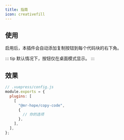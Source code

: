 ```yaml
---
title: 指南
icon: creativefill
---
```


## 使用

启用后，本插件会自动添加复制按钮到每个代码块的右下角。

::: tip
默认情况下，按钮仅在桌面模式显示。
:::

## 效果

```js
// .vuepress/config.js
module.exports = {
  plugins: [
    [
      "@mr-hope/copy-code",
      {
        // 你的选项
      },
    ],
  ],
};
```
